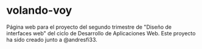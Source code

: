 # volando-voy
Página web para el proyecto del segundo trimestre de "Diseño de interfaces web" del ciclo de Desarrollo de Aplicaciones Web.
Este proyecto ha sido creado junto a @andresfi33.
